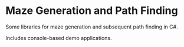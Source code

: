 # Maze Generation and Path Finding
Some libraries for maze generation and subsequent path finding in C#.

Includes console-based demo applications.
